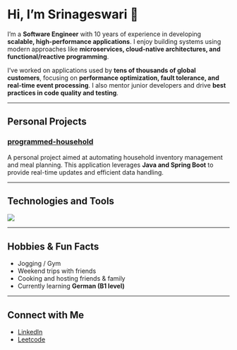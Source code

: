 # Hi, I’m Srinageswari 👋  

I’m a **Software Engineer** with 10 years of experience in developing **scalable, high-performance applications**. I enjoy building systems using modern approaches like **microservices, cloud-native architectures, and functional/reactive programming**.  

I’ve worked on applications used by **tens of thousands of global customers**, focusing on **performance optimization, fault tolerance, and real-time event processing**. I also mentor junior developers and drive **best practices in code quality and testing**.  

---

## Personal Projects

### [programmed-household](https://github.com/srinageswarimanickavasagam/programmed-household)
A personal project aimed at automating household inventory management and meal planning. This application leverages **Java and Spring Boot** to provide real-time updates and efficient data handling.

---

## Technologies and Tools

<p align="left">
  <img src="https://skillicons.dev/icons?i=java,spring,mysql,postgres,elasticsearch,rabbitmq,docker,kubernetes,aws,gcp,jenkins,grafana,prometheus,junit&perline=12" />
</p>

---

## Hobbies & Fun Facts
- Jogging / Gym  
- Weekend trips with friends  
- Cooking and hosting friends & family  
- Currently learning **German (B1 level)**

---

## Connect with Me

- [LinkedIn](https://www.linkedin.com/in/srinageswarimanickavasagam2109/)
- [Leetcode](https://leetcode.com/srinageswari/)
